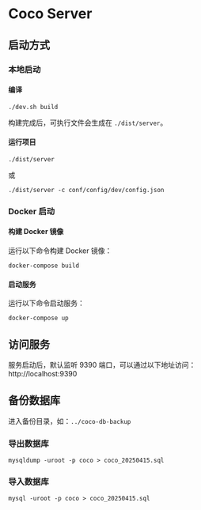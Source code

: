 # Coco Server

## 启动方式

### 本地启动

#### 编译

```
./dev.sh build
```

构建完成后，可执行文件会生成在 `./dist/server`。

#### 运行项目

```
./dist/server
```

或

```
./dist/server -c conf/config/dev/config.json
```

### Docker 启动

#### 构建 Docker 镜像

   运行以下命令构建 Docker 镜像：
```
docker-compose build
```

#### 启动服务

运行以下命令启动服务：

```
docker-compose up
```

## 访问服务

服务启动后，默认监听 9390 端口，可以通过以下地址访问：http://localhost:9390

## 备份数据库

进入备份目录，如：`../coco-db-backup`

### 导出数据库

```
mysqldump -uroot -p coco > coco_20250415.sql
```

### 导入数据库

```
mysql -uroot -p coco > coco_20250415.sql
```
